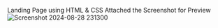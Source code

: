 Landing Page using HTML & CSS
Attached the Screenshot for Preview
![Screenshot 2024-08-28 231300](https://github.com/user-attachments/assets/ba0d7410-8f32-45b0-89b5-912aef43e34a)
